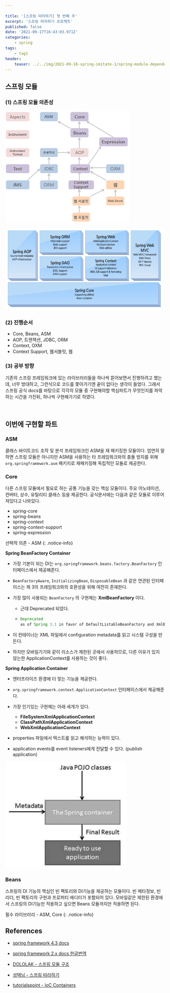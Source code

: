 ```yaml
---

title: '[스프링 따라하기] 첫 번째 주'
excerpt: '스프링 따라하기 프로젝트'
published: false
date: '2021-09-17T16:43:03.971Z'
categories:
    - spring
tags:
    - tag1
header:
    teaser: ../../img/2021-09-18-spring-imitate-1/spring-module-dependency.png
---
```




## 스프링 모듈

### (1) 스프링 모듈 의존성

![spring-module-dependency](../../img/2021-09-18-spring-imitate-1/spring-module-dependency.png)



<img src="../../img/2021-09-18-spring-imitate-1/image-20210918101157311.png" alt="image-20210918101157311" style="zoom:67%;" />



### (2) 진행순서

- Core, Beans, ASM
- AOP, 트랜잭션, JDBC, ORM
- Context, OXM
- Context Support, 웹서블릿, 웹



### (3) 공부 방향

기존의 스프링 프레임워크에 있는 라이브러리들을 하나씩 뜯어보면서 진행하려고 했는데, 너무 방대하고, 그런식으로 코드를 쫓아가기엔 끝이 없다는 생각이 들었다. 그래서 스프링 공식 docs를 바탕으로 각각의 모듈 중 구현해야할 핵심파트가 무엇인지를 파악하는 시간을 가진뒤, 하나씩 구현해가기로 하였다.



<br>

## 이번에 구현할 파트

### ASM

클래스 바이트코드 조작 및 분석 프레임워크인 ASM을 재 패키징한 모듈이다. 엄연히 말하면 스프링 모듈은 아니지만 ASM을 사용하는 타 프레임워크와의 충돌 방지를 위해 `org.springframework.asm` 패키지로 재패키징해 독립적인 모듈로 제공한다.


### Core

다른 스프링 모듈에서 필요로 하는 공통 기능을 갖는 핵심 모듈이다. 주요 어노테이션, 컨버터, 상수, 유틸리티 클래스 등을 제공한다. 공식문서에는 다음과 같은 모듈로 이루어져있다고 나와있다.

- spring-core
- spring-beans
- spring-context
- spring-context-support
- spring-expression

선택적 의존 - ASM
{: .notice-info}


**Spring BeanFactory Container**

- 가장 기본이 되는 DI는 `org.springframework.beans.factory.BeanFactory` 인터페이스에서 제공해준다.

- `BeanFactoryAware`, `InitializingBean`, `DisposableBean` 과 같은 연관된 인터페이스는 제 3의 프레임워크와의 호환성을 위해 여전히 존재한다.

- 가장 많이 사용되는 `BeanFactory` 의 구현체는 **XmlBeanFactory**  이다.

  - 근데 Deprecated 되었다.

  - ```java
    Deprecated
    as of Spring 3.1 in favor of DefaultListableBeanFactory and XmlBeanDefinitionReader
    ```

    

- 이 컨테이너는 XML 파일에서 configuration metadata를 읽고 시스템 구성을 만든다.

- 하지만 모바일기기와 같이 리소스가 제한된 곳에서 사용하므로, 다른 이유가 있지 않는한 ApplicationContext를 사용하는 것이 좋다.

**Spring Application Container**

- 엔터프라이즈 환경에 더 맞는 기능을 제공한다.
- `org.springframework.context.ApplicationContext` 인터페이스에서 제공해준다.
- 가장 인기있는 구현체는 아래 세개가 있다.
  - **FileSystemXmlApplicationContext** 
  - **ClassPathXmlApplicationContext** 
  - **WebXmlApplicationContext** 

- properties 파일에서 텍스트를 읽고 해석하는 능력이 있다.
- application events를 event listeners에게 전달할 수 있다. (publish application)



![image-20210918103106790](../../img/2021-09-18-spring-imitate-1/image-20210918103106790.png)



### Beans

스프링의 DI 기능의 핵심인 빈 팩토리와 DI기능을 제공하는 모듈이다. 빈 메타정보, 빈 리더, 빈 팩토리의 구현과 프로퍼티 에디터가 포함되어 있다. 모바일같은 제한된 환경에서 스프링의 DI기능만 적용하고 싶으면 Beans 모듈까지만 적용하면 된다.

필수 라이브러리 - ASM, Core
{: .notice-info}


## References

- [spring framework 4.3 docs](https://docs.spring.io/spring-framework/docs/4.3.x/spring-framework-reference/htmlsingle/)

- [spring framework 2.x docs 한글번역](http://ldg.pe.kr/framework_reference/spring/ver2.x/html/index.html)

- [DOLOLAK - 스프링 모듈 구조](https://dololak.tistory.com/21?category=636502)

- [성택님 - 스프링 따라하기](https://seongtaekkim.github.io/springframework-architecture)

- [tutorialspoint - IoC Containers](https://www.tutorialspoint.com/spring/spring_ioc_containers.htm)

